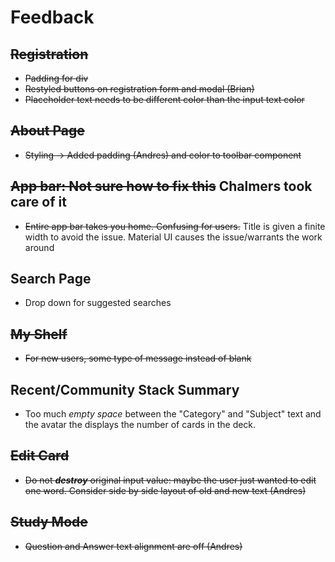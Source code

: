 # Feedback 

## ~~Registration~~
 * ~~Padding for div~~
 * ~~Restyled buttons on registration form and modal (Brian)~~
 * ~~Placeholder text needs to be different color than the input text color~~
 
## ~~About Page~~
 * ~~Styling -> Added padding (Andres) and color to toolbar component~~

## ~~App bar: Not sure how to fix this~~ Chalmers took care of it
 * ~~Entire app bar takes you home. Confusing for users.~~ 
  Title is given a finite width to avoid the issue. Material UI causes the issue/warrants the work around
## Search Page 
 * Drop down for suggested searches
 
## ~~My Shelf~~ 
 * ~~For new users, some type of message instead of blank~~
 
## Recent/Community Stack Summary
 * Too much _empty space_ between the "Category" and "Subject" text and the avatar the displays the number of cards in the deck.
 
## ~~Edit Card~~
 * ~~Do not _**destroy**_ original input value: maybe the user just wanted to edit one word. Consider side by side layout of old and new text (Andres)~~

## ~~Study Mode~~ 
* ~~Question and Answer text alignment are off (Andres)~~

 
